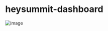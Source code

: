# heysummit-dashboard

![image](https://user-images.githubusercontent.com/67616046/154411781-b68d1402-5a91-4d32-a9cf-19189c156e56.png)
